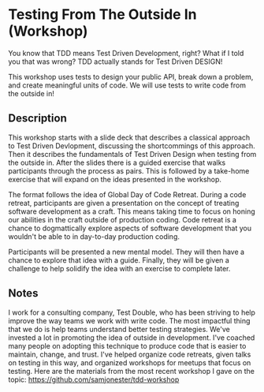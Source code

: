 # Testing From The Outside In (Workshop)

You know that TDD means Test Driven Development, right? What if I told you that was wrong? TDD actually stands for Test Driven DESIGN!

This workshop uses tests to design your public API, break down a problem, and create meaningful units of code. We will use tests to write code from the outside in!

## Description

This workshop starts with a slide deck that describes a classical approach to Test Driven Devlopment, discussing the shortcommings of this approach. Then it describes the fundamentals of Test Driven Design when testing from the outside in. After the slides there is a guided exercise that walks participants through the process as pairs. This is followed by a take-home exercise that will expand on the ideas presented in the workshop.

The format follows the idea of Global Day of Code Retreat. During a code retreat, participants are given a presentation on the concept of treating software development as a craft. This means taking time to focus on honing our abilities in the craft outside of production coding. Code retreat is a chance to dogmattically explore aspects of software development that you wouldn't be able to in day-to-day production coding.

Participants will be presented a new mental model. They will then have a chance to explore that idea with a guide. Finally, they will be given a challenge to help solidify the idea with an exercise to complete later.

## Notes

I work for a consulting company, Test Double, who has been striving to help improve the way teams we work with write code. The most impactful thing that we do is help teams understand better testing strategies. We've invested a lot in promoting the idea of outside in development. I've coached many people on adopting this technique to produce code that is easier to maintain, change, and trust. I've helped organize code retreats, given talks on testing in this way, and organized workshops for meetups that focus on testing. Here are the materials from the most recent workshop I gave on the topic: https://github.com/samjonester/tdd-workshop
